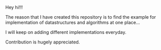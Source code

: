 
Hey hi!!!


The reason that I have created this repository is to find the example for implementation of datastructures and algorithms at one place...


I will keep on adding different implementations everyday.

Contribution is hugely appreciated.
